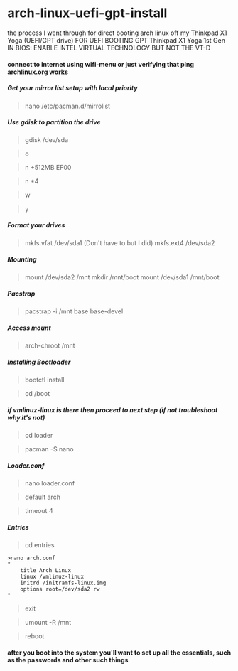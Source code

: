 # arch-linux-uefi-gpt-install
the process I went through for direct booting arch linux off my Thinkpad X1 Yoga (UEFI/GPT drive)
FOR UEFI BOOTING GPT
Thinkpad X1 Yoga 1st Gen
IN BIOS: ENABLE INTEL VIRTUAL TECHNOLOGY BUT NOT THE VT-D 


#### connect to internet using wifi-menu or just verifying that ping archlinux.org works

##### Get your mirror list setup with local priority
> nano /etc/pacman.d/mirrolist 

##### Use gdisk to partition the drive
> gdisk /dev/sda

> o 

> n <blank> <blank> +512MB<enter> EF00<enter>
	
> n <blank>*4
	
> w

> y

##### Format your drives
> mkfs.vfat /dev/sda1 (Don't have to but I did)
> mkfs.ext4 /dev/sda2

##### Mounting
>mount /dev/sda2 /mnt
>mkdir /mnt/boot
>mount /dev/sda1 /mnt/boot

##### Pacstrap
>pacstrap -i /mnt base base-devel

##### Access mount
>arch-chroot /mnt

##### Installing Bootloader
>bootctl install

>cd /boot
##### if vmlinuz-linux is there then proceed to next step (if not troubleshoot why it's not)
  >cd loader
  
  >pacman -S nano


##### Loader.conf
>nano loader.conf

  > default arch
  
  > timeout 4


##### Entries 
>cd entries 

	>nano arch.conf
	"
		title Arch Linux
		linux /vmlinuz-linux
		initrd /initramfs-linux.img
		options root=/dev/sda2 rw
	"

> exit

> umount -R /mnt

> reboot

#### after you boot into the system you'll want to set up all the essentials, such as the passwords and other such things

